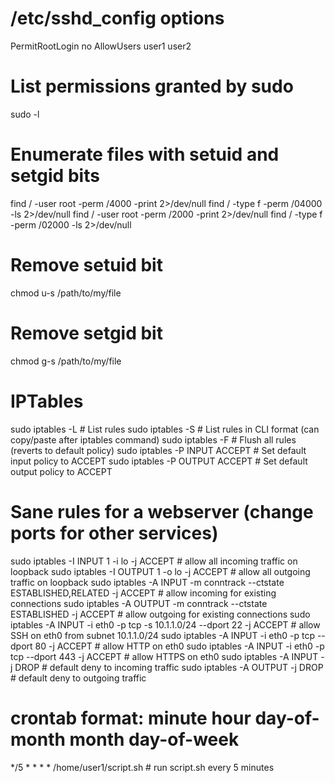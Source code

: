 # /etc/sshd_config options
PermitRootLogin no
AllowUsers user1 user2

# List permissions granted by sudo
sudo -l

# Enumerate files with setuid and setgid bits
find / -user root -perm /4000 -print 2>/dev/null
find / -type f -perm /04000 -ls 2>/dev/null
find / -user root -perm /2000 -print 2>/dev/null
find / -type f -perm /02000 -ls 2>/dev/null

# Remove setuid bit
chmod u-s /path/to/my/file

# Remove setgid bit
chmod g-s /path/to/my/file

# IPTables
sudo iptables -L				# List rules
sudo iptables -S				# List rules in CLI format (can copy/paste after iptables command)
sudo iptables -F				# Flush all rules (reverts to default policy)
sudo iptables -P INPUT ACCEPT	# Set default input policy to ACCEPT
sudo iptables -P OUTPUT ACCEPT	# Set default output policy to ACCEPT

# Sane rules for a webserver (change ports for other services)
sudo iptables -I INPUT 1 -i lo -j ACCEPT									# allow all incoming traffic on loopback
sudo iptables -I OUTPUT 1 -o lo -j ACCEPT									# allow all outgoing traffic on loopback
sudo iptables -A INPUT -m conntrack --ctstate ESTABLISHED,RELATED -j ACCEPT	# allow incoming for existing connections
sudo iptables -A OUTPUT -m conntrack --ctstate ESTABLISHED -j ACCEPT		# allow outgoing for existing connections
sudo iptables -A INPUT -i eth0 -p tcp -s 10.1.1.0/24 --dport 22 -j ACCEPT	# allow SSH on eth0 from subnet 10.1.1.0/24
sudo iptables -A INPUT -i eth0 -p tcp --dport 80 -j ACCEPT					# allow HTTP on eth0
sudo iptables -A INPUT -i eth0 -p tcp --dport 443 -j ACCEPT					# allow HTTPS on eth0
sudo iptables -A INPUT -j DROP												# default deny to incoming traffic
sudo iptables -A OUTPUT -j DROP												# default deny to outgoing traffic

# crontab format: minute hour day-of-month month day-of-week
*/5 * * * * /home/user1/script.sh		# run script.sh every 5 minutes
